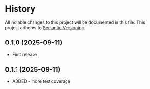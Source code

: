 # History

All notable changes to this project will be documented in this file. This project adheres to [Semantic Versioning](http://semver.org/).

## 0.1.0 (2025-09-11)

- First release

## 0.1.1 (2025-09-11)

- ADDED - more test coverage
